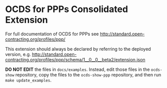 # OCDS for PPPs Consolidated Extension

For full documentation of OCDS for PPPs see http://standard.open-contracting.org/profiles/ppp/

This extension should always be declared by referring to the deployed version, e.g. http://standard.open-contracting.org/profiles/ppp/schema/1__0__0__beta2/extension.json

**DO NOT EDIT** the files in `docs/examples`. Instead, edit those files in the `ocds-show` repository, copy the files to the `ocds-show-ppp` repository, and then run `make update_examples`.
